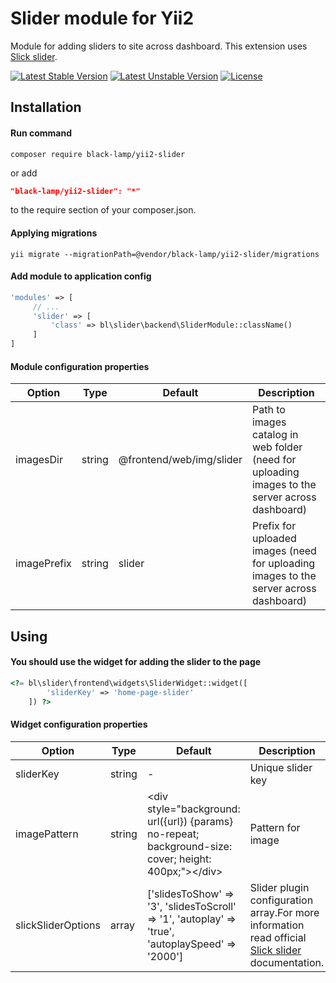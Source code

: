Slider module for Yii2
======================
Module for adding sliders to site across dashboard.
This extension uses [Slick slider](http://kenwheeler.github.io/slick/).

[![Latest Stable Version](https://poser.pugx.org/black-lamp/yii2-slider/v/stable)](https://packagist.org/packages/black-lamp/yii2-slider)
[![Latest Unstable Version](https://poser.pugx.org/black-lamp/yii2-slider/v/unstable)](https://packagist.org/packages/black-lamp/yii2-slider)
[![License](https://poser.pugx.org/black-lamp/yii2-slider/license)](https://packagist.org/packages/black-lamp/yii2-slider)

Installation
------------
#### Run command
```
composer require black-lamp/yii2-slider
```
or add
```json
"black-lamp/yii2-slider": "*"
```
to the require section of your composer.json.
#### Applying migrations
```
yii migrate --migrationPath=@vendor/black-lamp/yii2-slider/migrations
```
#### Add module to application config
```php
'modules' => [
     // ...
     'slider' => [
         'class' => bl\slider\backend\SliderModule::className()
     ]
]
```
#### Module configuration properties

|Option|Type|Default|Description|
|---|---|---|---|
|imagesDir|string|@frontend/web/img/slider|Path to images catalog in web folder (need for uploading images to the server across dashboard)|
|imagePrefix|string|slider|Prefix for uploaded images (need for uploading images to the server across dashboard)|

Using
------------
#### You should use the widget for adding the slider to the page
```php
<?= bl\slider\frontend\widgets\SliderWidget::widget([
        'sliderKey' => 'home-page-slider'
    ]) ?>
```
#### Widget configuration properties

|Option|Type|Default|Description|
|---|---|---|---|
|sliderKey|string|-|Unique slider key|
|imagePattern|string|\<div style="background: url({url}) {params} no-repeat; background-size: cover; height: 400px;">\</div>|Pattern for image|
|slickSliderOptions|array|['slidesToShow' => '3', 'slidesToScroll' => '1', 'autoplay' => 'true', 'autoplaySpeed' =>  '2000']|Slider plugin configuration array.For more information read official [Slick slider](http://kenwheeler.github.io/slick/) documentation.|